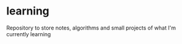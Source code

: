 # learning
 Repository to store notes, algorithms and small projects of what I'm currently learning
